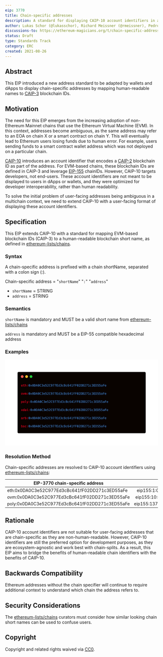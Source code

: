 ```yaml
---
eip: 3770
title: Chain-specific addresses
description: A standard for displaying CAIP-10 account identifiers in a human readable format
author: Lukas Schor (@lukasschor), Richard Meissner (@rmeissner), Pedro Gomes (@pedrouid), ligi <ligi@ligi.de>
discussions-to: https://ethereum-magicians.org/t/chain-specific-addresses/6449
status: Draft
type: Standards Track
category: ERC
created: 2021-08-26
---
```


## Abstract
This EIP introduced a new address standard to be adapted by wallets and dApps to display chain-specific addresses by mapping human-readable names to [CAIP-3](https://github.com/ChainAgnostic/CAIPs/blob/master/CAIPs/caip-3.md) blockchain IDs.
  
## Motivation
The need for this EIP emerges from the increasing adoption of non-Ethereum Mainnet chains that use the Ethereum Virtual Machine (EVM). In this context, addresses become ambiguous, as the same address may refer to an EOA on chain X or a smart contract on chain Y. This will eventually lead to Ethereum users losing funds due to human error. For example, users sending funds to a smart contract wallet address which was not deployed on a particular chain.

[CAIP-10](https://github.com/ChainAgnostic/CAIPs/blob/master/CAIPs/caip-10.md) introduces an account identifier that encodes a [CAIP-2](https://github.com/ChainAgnostic/CAIPs/blob/master/CAIPs/caip-2.md) blockchain ID as part of the address. For EVM-based chains, these blockchain IDs are defined in CAIP-3 and leverage [EIP-155](https://github.com/ethereum/EIPs/blob/master/EIPS/eip-155.md) chainIDs. However, CAIP-10 targets developers, not end-users. These account identifiers are not meant to be displayed to users in dApps or wallets, and they were optimized for developer interoperability, rather than human readability.

To solve the initial problem of user-facing addresses being ambiguous in a multichain context, we need to extend CAIP-10 with a user-facing format of displaying these account identifiers.

## Specification
This EIP extends CAIP-10 with a standard for mapping EVM-based blockchain IDs (CAIP-3) to a human-readable blockchain short name, as defined in [ethereum-lists/chains](https://github.com/ethereum-lists/chains). 

### Syntax
A chain-specific address is prefixed with a chain shortName, separated with a colon sign (:).

Chain-specific address = "`shortName`" "`:`" "`address`"
- `shortName` = STRING
- `address` = STRING

### Semantics
`shortName` is mandatory and MUST be a valid short name from [ethereum-lists/chains](https://github.com/ethereum-lists/chains)
  
`address` is mandatory and MUST be a EIP-55 compatible hexadecimal address

### Examples
![Chain-specific addresses](../assets/eip-3770/examples.png "Examples of chain-specific addresses")

### Resolution Method
Chain-specific addresses are resolved to CAIP-10 account identifiers using [ethereum-lists/chains](https://github.com/ethereum-lists/chains):

| EIP-3770 chain-specific address      | CAIP-10 account identifier          |
| ------------- |:-------------:|
| eth:0x0DA0C3e52C977Ed3cBc641fF02DD271c3ED55aFe   | eip155:1:0x0DA0C3e52C977Ed3cBc641fF02DD271c3ED55aFe|
| ovm:0x0DA0C3e52C977Ed3cBc641fF02DD271c3ED55aFe    | eip155:10:0x0DA0C3e52C977Ed3cBc641fF02DD271c3ED55aFe |
| poly:0x0DA0C3e52C977Ed3cBc641fF02DD271c3ED55aFe | eip155:137:0x0DA0C3e52C977Ed3cBc641fF02DD271c3ED55aFe |

## Rationale
CAIP-10 account identifiers are not suitable for user-facing addresses that are chain-specific as they are non-human-readable. However, CAIP-10 identifiers are still the preferred option for development purposes, as they are ecosystem-agnostic and work best with chain-splits. As a result, this EIP aims to bridge the benefits of human-readable chain identifiers with the benefits of CAIP-10.

## Backwards Compatibility
Ethereum addresses without the chain specifier will continue to require additional context to understand which chain the address refers to.

## Security Considerations
The [ethereum-lists/chains](https://github.com/ethereum-lists/chains) curators must consider how similar looking chain short names can be used to confuse users.

## Copyright
Copyright and related rights waived via [CC0](https://creativecommons.org/publicdomain/zero/1.0/).
